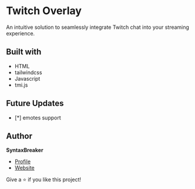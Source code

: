 # Twitch Overlay
An intuitive solution to seamlessly integrate Twitch chat into your streaming experience.

## Built with
* HTML
* tailwindcss
* Javascript
* tmi.js

## Future Updates
- [*] emotes support

## Author
**SyntaxBreaker**
- [Profile](https://github.com/SyntaxBreaker "SyntaxBreaker")
- [Website](https://SyntaxBreaker.netlify.app "Portfolio")

Give a ⭐️ if you like this project!
